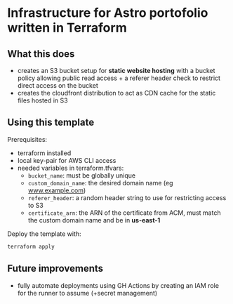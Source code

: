 # Infrastructure for Astro portofolio written in Terraform

## What this does

- creates an S3 bucket setup for <b>static website hosting</b> with a bucket policy
allowing public read access + a referer header check to restrict direct access 
on the bucket
- creates the cloudfront distribution to act as CDN cache for the static files
hosted in S3

## Using this template

Prerequisites:
- terraform installed
- local key-pair for AWS CLI access
- needed variables in terraform.tfvars:
    - `bucket_name`: must be globally unique
    - `custom_domain_name`: the desired domain name (eg www.example.com)
    - `referer_header`: a random header string to use for restricting access to S3
    - `certificate_arn`: the ARN of the certificate from ACM, must match the custom
    domain name and be in <b>us-east-1</b>

Deploy the template with:

```sh
terraform apply
```

## Future improvements

- fully automate deployments using GH Actions by creating an IAM role for the
runner to assume (+secret management)
